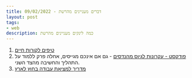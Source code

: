 ```yaml
---
title: דברים מעניינים מהרשת - 09/02/2022
layout: post
tags:
- web
description: כמה לינקים מעניינים מהרשת
---
```


1. [טיפים לקורות חיים](https://dev.to/ben/what-are-your-tips-for-an-effective-developer-resume-ep4)
2. [פודקסט - עקרונות לגיוס מהנדסים](https://changelog.com/podcast/479) - גם אם אינכם מגייסים, אחלה פרק ללמוד על התהליך והחשיבה מהצד השני.
3. [מדריך למציאת עבודה בחוץ לארץ](https://github.com/AndrewStetsenko/tech-jobs-with-relocation)
